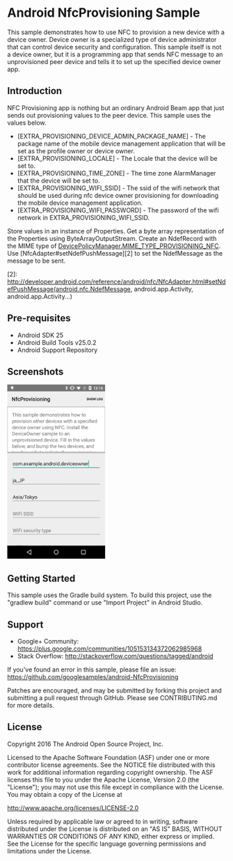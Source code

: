 
Android NfcProvisioning Sample
===================================

This sample demonstrates how to use NFC to provision a new device with a device owner. Device owner
is a specialized type of device administrator that can control device security and configuration.
This sample itself is not a device owner, but it is a programming app that sends NFC message to an
unprovisioned peer device and tells it to set up the specified device owner app.

Introduction
------------

NFC Provisioning app is nothing but an ordinary Android Beam app that just sends out provisioning
values to the peer device. This sample uses the values below.

* [EXTRA_PROVISIONING_DEVICE_ADMIN_PACKAGE_NAME] - The package name of the mobile device management
  application that will be set as the profile owner or device owner.
* [EXTRA_PROVISIONING_LOCALE] - The Locale that the device will be set to.
* [EXTRA_PROVISIONING_TIME_ZONE] - The time zone AlarmManager that the device will be set to.
* [EXTRA_PROVISIONING_WIFI_SSID] - The ssid of the wifi network that should be used during nfc
  device owner provisioning for downloading the mobile device management application.
* [EXTRA_PROVISIONING_WIFI_PASSWORD] - The password of the wifi network in
  EXTRA_PROVISIONING_WIFI_SSID.

Store values in an instance of Properties. Get a byte array representation of the Properties using
ByteArrayOutputStream. Create an NdefRecord with the MIME type of
[DevicePolicyManager.MIME_TYPE_PROVISIONING_NFC][1]. Use [NfcAdapter#setNdefPushMessage][2] to set
the NdefMessage as the message to be sent.

[1]: https://developer.android.com/reference/android/app/admin/DevicePolicyManager.html#MIME_TYPE_PROVISIONING_NFC
[2]: http://developer.android.com/reference/android/nfc/NfcAdapter.html#setNdefPushMessage(android.nfc.NdefMessage, android.app.Activity, android.app.Activity...)

Pre-requisites
--------------

- Android SDK 25
- Android Build Tools v25.0.2
- Android Support Repository

Screenshots
-------------

<img src="screenshots/1-main.png" height="400" alt="Screenshot"/> 

Getting Started
---------------

This sample uses the Gradle build system. To build this project, use the
"gradlew build" command or use "Import Project" in Android Studio.

Support
-------

- Google+ Community: https://plus.google.com/communities/105153134372062985968
- Stack Overflow: http://stackoverflow.com/questions/tagged/android

If you've found an error in this sample, please file an issue:
https://github.com/googlesamples/android-NfcProvisioning

Patches are encouraged, and may be submitted by forking this project and
submitting a pull request through GitHub. Please see CONTRIBUTING.md for more details.

License
-------

Copyright 2016 The Android Open Source Project, Inc.

Licensed to the Apache Software Foundation (ASF) under one or more contributor
license agreements.  See the NOTICE file distributed with this work for
additional information regarding copyright ownership.  The ASF licenses this
file to you under the Apache License, Version 2.0 (the "License"); you may not
use this file except in compliance with the License.  You may obtain a copy of
the License at

http://www.apache.org/licenses/LICENSE-2.0

Unless required by applicable law or agreed to in writing, software
distributed under the License is distributed on an "AS IS" BASIS, WITHOUT
WARRANTIES OR CONDITIONS OF ANY KIND, either express or implied.  See the
License for the specific language governing permissions and limitations under
the License.
